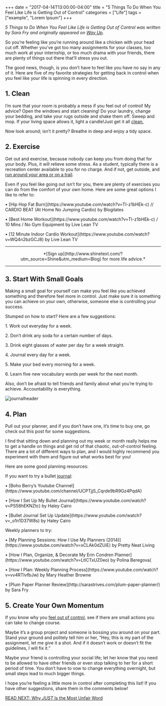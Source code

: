 +++
  date = "2017-04-14T13:00:00-04:00"
  title = "5 Things To Do When You Feel Like Life is Getting Out of Control"
  categories = ["Life"]
  tags = ["example", "Lorem Ipsum"]
+++



*5 Things to Do When You Feel Like Life is Getting Out of Control was written by Sara Fry and originally appeared on [Way Up](https://www.wayup.com/).* 

<span class="dropcap">S</span>o you’re feeling like you’re running around like a chicken with your head cut off. Whether you’ve got too many assignments for your classes, too much work at your internship, or too much drama with your friends, there are plenty of things out there that’ll stress you out.

The good news, though, is you don’t have to feel like you have no say in any of it. Here are five of my favorite strategies for getting back in control when you feel like your life is spinning in every direction.

## 1. Clean

I’m sure that your room is probably a mess if you feel out of control! My advice? Open the windows and start cleaning! Do your laundry, change your bedding, and take your rugs outside and shake them off. Sweep and mop. If your living space allows it, light a candle!Just get it all [clean.](http://advice.shinetext.com/articles/how-to-spring-clean-your-whole-life/?utm_source=Shine&utm_medium=Blog)

Now look around; isn’t it pretty? Breathe in deep and enjoy a tidy space.

## 2. Exercise

Get out and exercise, because nobody can keep you from doing that for your body. Plus, it will relieve some stress. As a student, typically there is a recreation center available to you for no charge. And if not, get outside, and [run around your area or on a trail](http://advice.shinetext.com/articles/how-running-became-my-best-therapy/?utm_source=Shine&utm_medium=Blog).

Even if you feel like going out isn’t for you, there are plenty of exercises you can do from the comfort of your own home. Here are some great options I like to refer to:

<p>• [Hip Hop Fat Burn](https://www.youtube.com/watch?v=TI-z1bHEk-c) // CARDIO BEAT (At Home No Jumping Cardio) by Blogilates </p>
<p>• [Best Home Workout](https://www.youtube.com/watch?v=TI-z1bHEk-c) / 10 Mins / No Gym Equipment by Live Lean TV</p>
<p>• [12 Minute Indoor Cardio Workout](https://www.youtube.com/watch?v=WQ4n2bzGCJ8) by Live Lean TV </p>

---

<center>*[Sign up](http://www.shinetext.com/?utm_source=Shine&utm_medium=Blog) for more life advice.* </center>

---


## 3. Start With Small Goals

Making a small goal for yourself can make you feel like you achieved something and therefore feel more in control. Just make sure it is something you can achieve on your own, otherwise, someone else is controlling your success.

Stumped on how to start? Here are a few suggestions:

<p> 1. Work out everyday for a week.</p>
<p> 2. Don’t drink any soda for a certain number of days. </p>
<p> 3. Drink eight glasses of water per day for a week straight. </p>
<p> 4. Journal every day for a week. </p>
<p> 5. Make your bed every morning for a week. </p>
<p> 6. Learn five new vocabulary words per week for the next month. </p>

Also, don’t be afraid to tell friends and family about what you’re trying to achieve. Accountability is everything.
<br>

![journalheader](//images.contentful.com/awpxl2koull4/rpsqcqGRbMGumGwcquqii/225e333e9612acb93591fa5c1cfa0ab4/journalheader.jpg)
## 4. Plan

Pull out your planner, and if you don’t have one, it’s time to buy one, go check out this post for some suggestions.

I find that sitting down and planning out my week or month really helps me to get a handle on things and get rid of that chaotic, out-of-control feeling. There are a lot of different ways to plan, and I would highly recommend you experiment with them and figure out what works best for you!

Here are some good planning resources:

If you want to try a bullet [journal](http://advice.shinetext.com/articles/how-to-journal-yourself-happier/?utm_source=Shine&utm_medium=Blog):
<p>• [Boho Berry’s Youtube Channel](https://www.youtube.com/channel/UCPTjjS_Cqrde9bR9Gz4PqdA) </p>
<p>• [How I Set Up My Bullet Journal](https://www.youtube.com/watch?v=PS58hEKNZtc) by Haley Cairo</p>
<p>• [Bullet Journal Set Up Update](https://www.youtube.com/watch?v=_o1n1D37W8s) by Haley Cairo</p>

Weekly planners to try:
<p>• [My Planning Sessions: How I Use My Planners (2014)](https://www.youtube.com/watch?v=xCLAk0dZUiE) by Pretty Neat Living</p>
<p>• [How I Plan, Organize, & Decorate My Erin Condren Planner](https://www.youtube.com/watch?v=LtICTxUZ0eo) by Polina Beregova(</p>
<p>• [How I Plan: Weekly Planning Process](https://www.youtube.com/watch?v=vv4RTlvfbJw) by Mary Heather Browne</p>
<p>• [Plum Paper Planner Review](http://sarastrives.com/plum-paper-planner/) by Sara Fry</p>

## 5. Create Your Own Momentum

If you know why you [feel out of control](http://advice.shinetext.com/articles/4-ways-to-control-your-inner-control-freak/?utm_source=Shine&utm_medium=Blog), see if there are small actions you can take to change course.

Maybe it’s a group project and someone is bossing you around on your part. Stand your ground and politely tell him or her, “Hey, this is my part of the assignment, let me give it a shot. And if it doesn’t work or doesn’t fit the guidelines, I will fix it.”

Maybe your friend is controlling your social life; let her know that you need to be allowed to have other friends or even stop talking to her for a short period of time. You don’t have to vow to change everything overnight, but small steps lead to much bigger things.

I hope you’re feeling a little more in control after completing this list! If you have other suggestions, share them in the comments below!

[READ NEXT: Why *JUST* Is the Most Unfair Word](http://advice.shinetext.com/articles/why-just-is-the-most-unfair-word/)


<div class="pubexchange_module" id="pubexchange_below_content" data-pubexchange-module-id="2323"></div>

<script>(function(w, d, s, id) {
  w.PUBX=w.PUBX || {pub: "shine_text", discover: false, lazy: true};
  var js, pjs = d.getElementsByTagName(s)[0];
  if (d.getElementById(id)) return;
  js = d.createElement(s); js.id = id; js.async = true;
  js.src = "//main.pubexchange.com/loader.min.js";
  pjs.parentNode.insertBefore(js, pjs);
}(window, document, "script", "pubexchange-jssdk"));</script>
